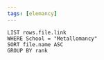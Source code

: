 ```yaml
---
tags: [elemancy]
---
```

```dataview
LIST rows.file.link
WHERE School = "Metallomancy"
SORT file.name ASC
GROUP BY rank
```